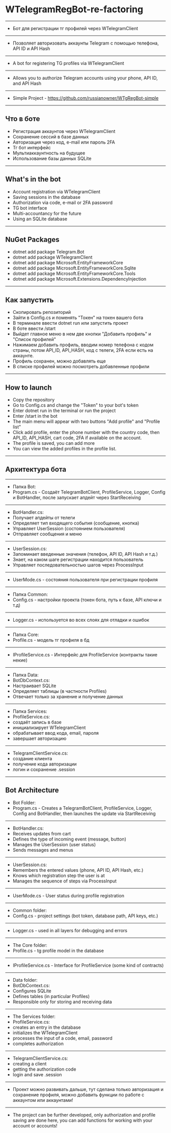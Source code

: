 ﻿# WTelegramRegBot-re-factoring
---
- Бот для регистрации тг профилей через WTelegramClient
---
- Позволяет авторизовать аккаунты Telegram с помощью телефона, API ID и API Hash
---
- A bot for registering TG profiles via WTelegramClient
---
- Allows you to authorize Telegram accounts using your phone, API ID, and API Hash
---
- Simple Project - https://github.com/russianowner/WTgRegBot-simple
---

## Что в боте

- Регистрация аккаунтов через WTelegramClient
- Сохранение сессий в базе данных
- Авторизация через код, e-mail или пароль 2FA
- Тг бот интерфейс
- Мультиаккаунтность на будущее
- Использование базы данных SQLite

---

## What's in the bot

- Account registration via WTelegramClient
- Saving sessions in the database
- Authorization via code, e-mail or 2FA password
- TG bot interface
- Multi-accountancy for the future
- Using an SQLite database

---

## NuGet Packages
- dotnet add package Telegram.Bot
- dotnet add package WTelegramClient
- dotnet add package Microsoft.EntityFrameworkCore
- dotnet add package Microsoft.EntityFrameworkCore.Sqlite
- dotnet add package Microsoft.EntityFrameworkCore.Tools
- dotnet add package Microsoft.Extensions.DependencyInjection

---

## Как запустить
- Скопировать репозиторий
- Зайти в Config.cs и поменять "Токен" на токен вашего бота
- В терминале ввести dotnet run или запустить проект
- В боте ввести /start
- Выйдет главное меню в нем две кнопки "Добавить профиль" и "Список профилей"
- Нажимаем добавить профиль, вводим номер телефона с кодом страны, потом API_ID, API_HASH, код с телеги, 2FA если есть на аккаунте.
- Профиль сохранен, можно добавлять еще
- В списке профилей можно посмотреть добавленные профили

---

## How to launch
- Copy the repository
- Go to Config.cs and change the "Token" to your bot's token
- Enter dotnet run in the terminal or run the project
- Enter /start in the bot
- The main menu will appear with two buttons "Add profile" and "Profile list"
- Click add profile, enter the phone number with the country code, then API_ID, API_HASH, cart code, 2FA if available on the account.
- The profile is saved, you can add more
- You can view the added profiles in the profile list.

---

## Архитектура бота

---
- Папка Bot:
- Program.cs - Создаёт TelegramBotClient, ProfileService, Logger, Config и BotHandler, после запускает апдейт через StartReceiving
---
- BotHandler.cs:
- Получает апдейты от телеги
- Определяет тип входящего события (сообщение, кнопка)
- Управляет UserSession (состоянием пользователя)
- Отправляет сообщения и меню
---
- UserSession.cs:
- Запоминает введенные значения (телефон, API ID, API Hash и т.д.)
- Знает, на каком шаге регистрации находится пользователь
- Управляет последовательностью шагов через ProcessInput
---
- UserMode.cs - состояния пользователя при регистрации профиля
---
- Папка Common:
- Config.cs - настройки проекта (токен бота, путь к базе, API ключи и т.д)
---
- Logger.cs - используется во всех слоях для отладки и ошибок
--- 
- Папка Core:
- Profile.cs - модель тг профиля в бд
---
- IProfileService.cs - Интерфейс для ProfileService (контракты такие некие)
---
- Папка Data:
- BotDbContext.cs:
- Настраивает SQLite
- Определяет таблицы (в частности Profiles)
- Отвечает только за хранение и получение данных
---
- Папка Services:
- ProfileService.cs:
- создаёт запись в базе
- инициализирует WTelegramClient
- обрабатывает ввод кода, email, пароля
- завершает авторизацию
---
- TelegramClientService.cs:
- создание клиента
- получение кода авторизации
- логин и сохранение .session
---

## Bot Architecture


- Bot Folder:
- Program.cs - Creates a TelegramBotClient, ProfileService, Logger, Config and BotHandler, then launches the update via StartReceiving
---
- BotHandler.cs:
- Receives updates from cart
- Defines the type of incoming event (message, button)
- Manages the UserSession (user status)
- Sends messages and menus
---
- UserSession.cs:
- Remembers the entered values (phone, API ID, API Hash, etc.)
- Knows which registration step the user is at
- Manages the sequence of steps via ProcessInput
---
- UserMode.cs - User status during profile registration
---
- Common folder:
- Config.cs - project settings (bot token, database path, API keys, etc.)
---
- Logger.cs - used in all layers for debugging and errors
--- 
- The Core folder:
- Profile.cs - tg profile model in the database
---
- IProfileService.cs - Interface for ProfileService (some kind of contracts)
---
- Data folder:
- BotDbContext.cs:
- Configures SQLite
- Defines tables (in particular Profiles)
- Responsible only for storing and receiving data
---
- The Services folder:
- ProfileService.cs:
- creates an entry in the database
- initializes the WTelegramClient
- processes the input of a code, email, password
- completes authorization
---
- TelegramClientService.cs:
- creating a client
- getting the authorization code
- login and save .session
---
- Проект можно развивать дальше, тут сделана только авторизация и сохранение профиля, можно добавить функции по работе с аккаунтом или аккаунтами! 
---
- The project can be further developed, only authorization and profile saving are done here, you can add functions for working with your account or accounts!
